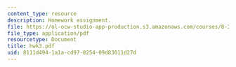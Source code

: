 ```yaml
---
content_type: resource
description: Homework assignment.
file: https://ol-ocw-studio-app-production.s3.amazonaws.com/courses/8-251-string-theory-for-undergraduates-spring-2007/8111d4941a1acd97825409d83011d27d_hwk3.pdf
file_type: application/pdf
resourcetype: Document
title: hwk3.pdf
uid: 8111d494-1a1a-cd97-8254-09d83011d27d
---
```

